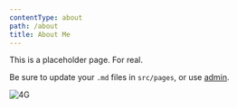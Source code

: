 ```yaml
---
contentType: about
path: /about
title: About Me
---
```

This is a placeholder page. For real.

Be sure to update your `.md` files in `src/pages`, or use [admin](/admin).

![4G](/files/4gl.jpg)

